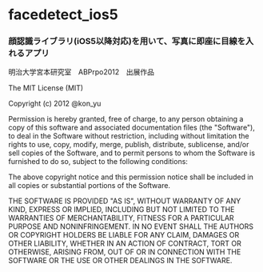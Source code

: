 facedetect_ios5
===============

### 顔認識ライブラリ(iOS5以降対応)を用いて、写真に即座に目線を入れるアプリ

明治大学宮本研究室　ABPrpo2012　出展作品


The MIT License (MIT)

Copyright (c) 2012 @kon_yu

Permission is hereby granted, free of charge, to any person obtaining a copy
of this software and associated documentation files (the "Software"), to deal
in the Software without restriction, including without limitation the rights
to use, copy, modify, merge, publish, distribute, sublicense, and/or sell
copies of the Software, and to permit persons to whom the Software is
furnished to do so, subject to the following conditions:

The above copyright notice and this permission notice shall be included in
all copies or substantial portions of the Software.

THE SOFTWARE IS PROVIDED "AS IS", WITHOUT WARRANTY OF ANY KIND, EXPRESS OR
IMPLIED, INCLUDING BUT NOT LIMITED TO THE WARRANTIES OF MERCHANTABILITY,
FITNESS FOR A PARTICULAR PURPOSE AND NONINFRINGEMENT. IN NO EVENT SHALL THE
AUTHORS OR COPYRIGHT HOLDERS BE LIABLE FOR ANY CLAIM, DAMAGES OR OTHER
LIABILITY, WHETHER IN AN ACTION OF CONTRACT, TORT OR OTHERWISE, ARISING FROM,
OUT OF OR IN CONNECTION WITH THE SOFTWARE OR THE USE OR OTHER DEALINGS IN
THE SOFTWARE.

